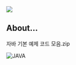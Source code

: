 <img src="https://capsule-render.vercel.app/api?type=waving&color=efefef&height=370&section=header&text=Java%20Basic%20Study&fontColor=5382a1&fontSize=60" />

## About...
자바 기본 예제 코드 모음.zip

![JAVA](https://img.shields.io/badge/Java-ED8B00?style=for-the-badge&logo=openjdk&logoColor=white)
